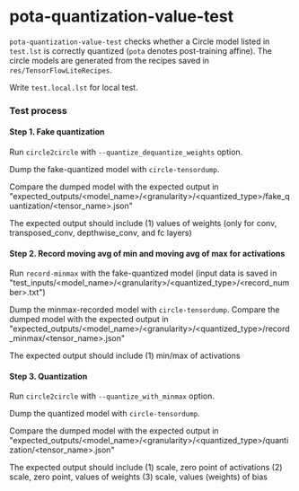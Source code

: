 # pota-quantization-value-test

`pota-quantization-value-test` checks whether a Circle model listed in `test.lst` is correctly quantized (`pota` denotes post-training affine). The circle models are generated from the recipes saved in `res/TensorFlowLiteRecipes`.

Write `test.local.lst` for local test.

### Test process

#### Step 1. Fake quantization

Run `circle2circle` with `--quantize_dequantize_weights` option.

Dump the fake-quantized model with `circle-tensordump`.

Compare the dumped model with the expected output in "expected_outputs/<model_name>/\<granularity\>/<quantized_type>/fake_quantization/<tensor_name>.json"

The expected output should include
 (1) values of weights (only for conv, transposed_conv, depthwise_conv, and fc layers)

#### Step 2. Record moving avg of min and moving avg of max for activations

Run `record-minmax` with the fake-quantized model (input data is saved in "test_inputs/<model_name>/\<granularity\>/<quantized_type>/<record_number>.txt")

Dump the minmax-recorded model with `circle-tensordump`.
Compare the dumped model with the expected output in "expected_outputs/<model_name>/\<granularity\>/<quantized_type>/record_minmax/<tensor_name>.json"

The expected output should include
 (1) min/max of activations

#### Step 3. Quantization

Run `circle2circle` with `--quantize_with_minmax` option.

Dump the quantized model with `circle-tensordump`.

Compare the dumped model with the expected output in "expected_outputs/<model_name>/\<granularity\>/<quantized_type>/quantization/<tensor_name>.json"

The expected output should include
 (1) scale, zero point of activations
 (2) scale, zero point, values of weights
 (3) scale, values (weights) of bias
